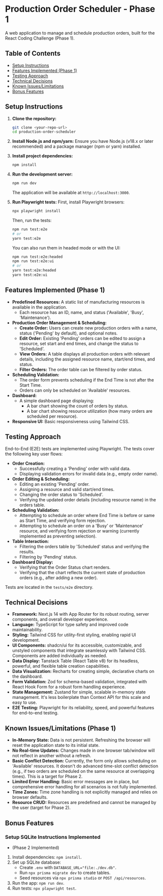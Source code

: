 # Production Order Scheduler - Phase 1

A web application to manage and schedule production orders, built for the React Coding Challenge (Phase 1).

## Table of Contents

- [Setup Instructions](#setup-instructions)
- [Features Implemented (Phase 1)](#features-implemented-phase-1)
- [Testing Approach](#testing-approach)
- [Technical Decisions](#technical-decisions)
- [Known Issues/Limitations](#known-issueslimitations)
- [Bonus Features](#bonus-features)

## Setup Instructions

1.  **Clone the repository:**
    ```bash
    git clone <your-repo-url>
    cd production-order-scheduler
    ```

2.  **Install Node.js and npm/yarn:**
    Ensure you have Node.js (v18.x or later recommended) and a package manager (npm or yarn) installed.

3.  **Install project dependencies:**
    ```bash
    npm install
    ```

4.  **Run the development server:**
    ```bash
    npm run dev
    ```
    The application will be available at `http://localhost:3000`.

5.  **Run Playwright tests:**
    First, install Playwright browsers:
    ```bash
    npx playwright install
    ```
    Then, run the tests:
    ```bash
    npm run test:e2e
    # or
    yarn test:e2e
    ```
    You can also run them in headed mode or with the UI:
    ```bash
    npm run test:e2e:headed
    npm run test:e2e:ui
    # or
    yarn test:e2e:headed
    yarn test:e2e:ui
    ```

## Features Implemented (Phase 1)

* **Predefined Resources:** A static list of manufacturing resources is available in the application.
    * Each resource has an ID, name, and status ('Available', 'Busy', 'Maintenance').
* **Production Order Management & Scheduling:**
    * **Create Order:** Users can create new production orders with a name, status ('Pending' by default), and optional notes.
    * **Edit Order:** Existing 'Pending' orders can be edited to assign a resource, set start and end times, and change the status to 'Scheduled'.
    * **View Orders:** A table displays all production orders with relevant details, including the assigned resource name, start/end times, and status.
    * **Filter Orders:** The order table can be filtered by order status.
* **Scheduling Validation:**
    * The order form prevents scheduling if the End Time is not after the Start Time.
    * Orders can only be scheduled on 'Available' resources.
* **Dashboard:**
    * A simple dashboard page displaying:
        * A bar chart showing the count of orders by status.
        * A bar chart showing resource utilization (how many orders are scheduled per resource).
* **Responsive UI:** Basic responsiveness using Tailwind CSS.

## Testing Approach

End-to-End (E2E) tests are implemented using Playwright. The tests cover the following key user flows:

* **Order Creation:**
    * Successfully creating a 'Pending' order with valid data.
    * Displaying validation errors for invalid data (e.g., empty order name).
* **Order Editing & Scheduling:**
    * Editing an existing 'Pending' order.
    * Assigning a resource and valid start/end times.
    * Changing the order status to 'Scheduled'.
    * Verifying the updated order details (including resource name) in the orders table.
* **Scheduling Validation:**
    * Attempting to schedule an order where End Time is before or same as Start Time, and verifying form rejection.
    * Attempting to schedule an order on a 'Busy' or 'Maintenance' resource, and verifying form rejection or warning (currently implemented as preventing selection).
* **Table Interaction:**
    * Filtering the orders table by 'Scheduled' status and verifying the results.
    * Filtering by 'Pending' status.
* **Dashboard Display:**
    * Verifying that the Order Status chart renders.
    * Verifying that the chart reflects the current state of production orders (e.g., after adding a new order).

Tests are located in the `tests/e2e` directory.

## Technical Decisions

* **Framework:** Next.js 14 with App Router for its robust routing, server components, and overall developer experience.
* **Language:** TypeScript for type safety and improved code maintainability.
* **Styling:** Tailwind CSS for utility-first styling, enabling rapid UI development.
* **UI Components:** shadcn/ui for its accessible, customizable, and unstyled components that integrate seamlessly with Tailwind CSS. Components are added individually as needed.
* **Data Display:** Tanstack Table (React Table v8) for its headless, powerful, and flexible table creation capabilities.
* **Data Visualization:** Recharts for creating simple, declarative charts on the dashboard.
* **Form Validation:** Zod for schema-based validation, integrated with React Hook Form for a robust form handling experience.
* **State Management:** Zustand for simple, scalable in-memory state management. It's less boilerplate than Context API for this scale and easy to use.
* **E2E Testing:** Playwright for its reliability, speed, and powerful features for end-to-end testing.

## Known Issues/Limitations (Phase 1)

* **In-Memory State:** Data is not persistent. Refreshing the browser will reset the application state to its initial state.
* **No Real-time Updates:** Changes made in one browser tab/window will not reflect in another without a refresh.
* **Basic Conflict Detection:** Currently, the form only allows scheduling on 'Available' resources. It doesn't do advanced time-slot conflict detection (e.g., if two orders are scheduled on the same resource at overlapping times). This is a target for Phase 2.
* **Limited Error Handling:** Basic error messages are in place, but comprehensive error handling for all scenarios is not fully implemented.
* **Time Zones:** Time zone handling is not explicitly managed and relies on browser defaults.
* **Resource CRUD:** Resources are predefined and cannot be managed by the user (target for Phase 2).

## Bonus Features

### Setup SQLite Instructions Implemented
* (Phase 2 Implemented)

1. Install dependencies: `npm install`.
2. Set up SQLite database:
   - Create `.env` with `DATABASE_URL="file:./dev.db"`.
   - Run `npx prisma migrate dev` to create tables.
   - Seed resources via `npx prisma studio` or `POST /api/resources`.
3. Run the app: `npm run dev`.
4. Run tests: `npx playwright test`.